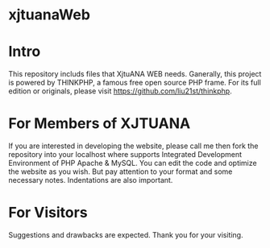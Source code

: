 xjtuanaWeb
==========

Intro
==========

This repository includs files that XjtuANA WEB needs. Ganerally, this project is powered by THINKPHP, a famous free open source PHP frame. For its full edition or originals, please visit https://github.com/liu21st/thinkphp.


For Members of XJTUANA
==========

If you are interested in developing the website, please call me then fork the repository into your localhost where supports Integrated Development Environment of PHP Apache & MySQL. You can edit the code and optimize the website as you wish. But pay attention to your format and some necessary notes. Indentations are also important.

For Visitors 
==========
Suggestions and drawbacks are expected. Thank you for your visiting.
